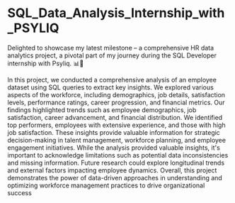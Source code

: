 # SQL_Data_Analysis_Internship_with_PSYLIQ
Delighted to showcase my latest milestone – a comprehensive HR data analytics project, a pivotal part of my journey during the SQL Developer internship with Psyliq. 📊💼

In this project, we conducted a comprehensive analysis of an employee dataset using SQL queries to
extract key insights. We explored various aspects of the workforce, including demographics, job
details, satisfaction levels, performance ratings, career progression, and financial metrics.
Our findings highlighted trends such as employee demographics, job satisfaction, career
advancement, and financial distribution. We identified top performers, employees with extensive
experience, and those with high job satisfaction. These insights provide valuable information for
strategic decision-making in talent management, workforce planning, and employee engagement
initiatives.
While the analysis provided valuable insights, it's important to acknowledge limitations such as
potential data inconsistencies and missing information. Future research could explore longitudinal
trends and external factors impacting employee dynamics.
Overall, this project demonstrates the power of data-driven approaches in understanding and optimizing
workforce management practices to drive organizational success

